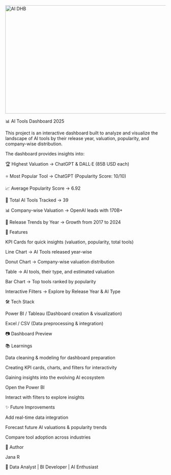 <img width="606" height="339" alt="AI DHB" src="https://github.com/user-attachments/assets/c7538bd2-0adf-4729-afeb-54565e6a28cb" />

📊 AI Tools Dashboard 2025

This project is an interactive dashboard built to analyze and visualize the landscape of AI tools by their release year, valuation, popularity, and company-wise distribution.

The dashboard provides insights into:

🏆 Highest Valuation → ChatGPT & DALL·E (85B USD each)

⭐ Most Popular Tool → ChatGPT (Popularity Score: 10/10)

📈 Average Popularity Score → 6.92

🔢 Total AI Tools Tracked → 39

📊 Company-wise Valuation → OpenAI leads with 170B+

📅 Release Trends by Year → Growth from 2017 to 2024

🚀 Features

KPI Cards for quick insights (valuation, popularity, total tools)

Line Chart → AI Tools released year-wise

Donut Chart → Company-wise valuation distribution

Table → AI tools, their type, and estimated valuation

Bar Chart → Top tools ranked by popularity

Interactive Filters → Explore by Release Year & AI Type

🛠️ Tech Stack

Power BI / Tableau (Dashboard creation & visualization)

Excel / CSV (Data preprocessing & integration)

📷 Dashboard Preview

📚 Learnings

Data cleaning & modeling for dashboard preparation

Creating KPI cards, charts, and filters for interactivity

Gaining insights into the evolving AI ecosystem


Open the Power BI

Interact with filters to explore insights

✨ Future Improvements

Add real-time data integration

Forecast future AI valuations & popularity trends

Compare tool adoption across industries

👤 Author

Jana R

📍 Data Analyst | BI Developer | AI Enthusiast
